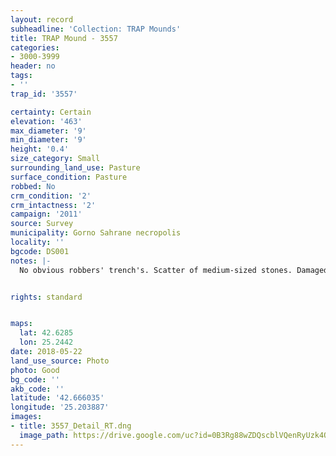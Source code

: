 ```yaml
---
layout: record
subheadline: 'Collection: TRAP Mounds'
title: TRAP Mound - 3557
categories:
- 3000-3999
header: no
tags:
- ''
trap_id: '3557'

certainty: Certain
elevation: '463'
max_diameter: '9'
min_diameter: '9'
height: '0.4'
size_category: Small
surrounding_land_use: Pasture
surface_condition: Pasture
robbed: No
crm_condition: '2'
crm_intactness: '2'
campaign: '2011'
source: Survey
municipality: Gorno Sahrane necropolis
locality: ''
bgcode: DS001
notes: |-
  No obvious robbers' trench's. Scatter of medium-sized stones. Damaged by agricultural activity. Built on partial slope, west side sloped down.


rights: standard


maps:
  lat: 42.6285
  lon: 25.2442
date: 2018-05-22
land_use_source: Photo
photo: Good
bg_code: ''
akb_code: ''
latitude: '42.666035'
longitude: '25.203887'
images:
- title: 3557_Detail_RT.dng
  image_path: https://drive.google.com/uc?id=0B3Rg88wZDQscblVQenRyUzk4QlU
---
```

